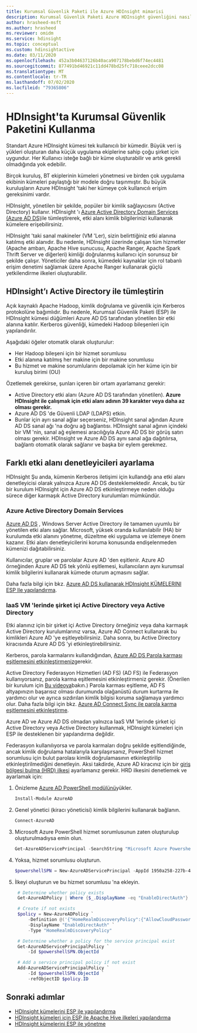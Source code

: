 ```yaml
---
title: Kurumsal Güvenlik Paketi ile Azure HDInsight mimarisi
description: Kurumsal Güvenlik Paketi Azure HDInsight güvenliğini nasıl planlayacağınızı öğrenin.
author: hrasheed-msft
ms.author: hrasheed
ms.reviewer: omidm
ms.service: hdinsight
ms.topic: conceptual
ms.custom: hdinsightactive
ms.date: 03/11/2020
ms.openlocfilehash: 452a3b04637126b40aca907178bebd6f74ec4481
ms.sourcegitcommit: 877491bd46921c11dd478bd25fc718ceee2dcc08
ms.translationtype: MT
ms.contentlocale: tr-TR
ms.lasthandoff: 07/02/2020
ms.locfileid: "79365806"
---
```

# <a name="use-enterprise-security-package-in-hdinsight"></a>HDInsight'ta Kurumsal Güvenlik Paketini Kullanma

Standart Azure HDInsight kümesi tek kullanıcılı bir kümedir. Büyük veri iş yükleri oluşturan daha küçük uygulama ekiplerine sahip çoğu şirket için uygundur. Her Kullanıcı isteğe bağlı bir küme oluşturabilir ve artık gerekli olmadığında yok edebilir.

Birçok kuruluş, BT ekiplerinin kümeleri yönetmesi ve birden çok uygulama ekibinin kümeleri paylaştığı bir modele doğru taşınmıştır. Bu büyük kuruluşların Azure HDInsight 'taki her kümeye çok kullanıcılı erişim gereksinimi vardır.

HDInsight, yönetilen bir şekilde, popüler bir kimlik sağlayıcısını (Active Directory) kullanır. HDInsight 'ı [Azure Active Directory Domain Services (Azure AD DS)](../../active-directory-domain-services/overview.md)ile tümleştirerek, etki alanı kimlik bilgilerinizi kullanarak kümelere erişebilirsiniz.

HDInsight 'taki sanal makineler (VM 'Ler), sizin belirttiğiniz etki alanına katılmış etki alanıdır. Bu nedenle, HDInsight üzerinde çalışan tüm hizmetler (Apache ambarı, Apache Hive sunucusu, Apache Ranger, Apache Spark Thrift Server ve diğerleri) kimliği doğrulanmış kullanıcı için sorunsuz bir şekilde çalışır. Yöneticiler daha sonra, kümedeki kaynaklar için rol tabanlı erişim denetimi sağlamak üzere Apache Ranger kullanarak güçlü yetkilendirme ilkeleri oluşturabilir.

## <a name="integrate-hdinsight-with-active-directory"></a>HDInsight’ı Active Directory ile tümleştirin

Açık kaynaklı Apache Hadoop, kimlik doğrulama ve güvenlik için Kerberos protokolüne bağımlıdır. Bu nedenle, Kurumsal Güvenlik Paketi (ESP) ile HDInsight kümesi düğümleri Azure AD DS tarafından yönetilen bir etki alanına katılır. Kerberos güvenliği, kümedeki Hadoop bileşenleri için yapılandırılır.

Aşağıdaki öğeler otomatik olarak oluşturulur:

- Her Hadoop bileşeni için bir hizmet sorumlusu
- Etki alanına katılmış her makine için bir makine sorumlusu
- Bu hizmet ve makine sorumlularını depolamak için her küme için bir kuruluş birimi (OU)

Özetlemek gerekirse, şunları içeren bir ortam ayarlamanız gerekir:

- Active Directory etki alanı (Azure AD DS tarafından yönetilen). **Azure HDInsight ile çalışmak için etki alanı adının 39 karakter veya daha az olması gerekir.**
- Azure AD DS 'de Güvenli LDAP (LDAPS) etkin.
- Bunlar için ayrı sanal ağlar seçerseniz, HDInsight sanal ağından Azure AD DS sanal ağı 'na doğru ağ bağlantısı. HDInsight sanal ağının içindeki bir VM 'nin, sanal ağ eşlemesi aracılığıyla Azure AD DS bir görüş satırı olması gerekir. HDInsight ve Azure AD DS aynı sanal ağa dağıtılırsa, bağlantı otomatik olarak sağlanır ve başka bir eylem gerekmez.

## <a name="set-up-different-domain-controllers"></a>Farklı etki alanı denetleyicileri ayarlama

HDInsight Şu anda, kümenin Kerberos iletişimi için kullandığı ana etki alanı denetleyicisi olarak yalnızca Azure AD DS desteklemektedir. Ancak, bu tür bir kurulum HDInsight için Azure AD DS etkinleştirmeye neden olduğu sürece diğer karmaşık Active Directory kurulumları mümkündür.

### <a name="azure-active-directory-domain-services"></a>Azure Active Directory Domain Services

[Azure AD DS](../../active-directory-domain-services/overview.md) , Windows Server Active Directory ile tamamen uyumlu bir yönetilen etki alanı sağlar. Microsoft, yüksek oranda kullanılabilir (HA) bir kurulumda etki alanını yönetme, düzeltme eki uygulama ve izlemeye önem kazanır. Etki alanı denetleyicilerini koruma konusunda endişelenmeden kümenizi dağıtabilirsiniz.

Kullanıcılar, gruplar ve parolalar Azure AD 'den eşitlenir. Azure AD örneğinden Azure AD DS tek yönlü eşitlemesi, kullanıcıların aynı kurumsal kimlik bilgilerini kullanarak kümede oturum açmasını sağlar.

Daha fazla bilgi için bkz. [Azure AD DS kullanarak HDInsight KÜMELERINI ESP Ile yapılandırma](./apache-domain-joined-configure-using-azure-adds.md).

### <a name="on-premises-active-directory-or-active-directory-on-iaas-vms"></a>IaaS VM 'lerinde şirket içi Active Directory veya Active Directory

Etki alanınız için bir şirket içi Active Directory örneğiniz veya daha karmaşık Active Directory kurulumlarınız varsa, Azure AD Connect kullanarak bu kimlikleri Azure AD 'ye eşitleyebilirsiniz. Daha sonra, bu Active Directory kiracısında Azure AD DS 'yi etkinleştirebilirsiniz.

Kerberos, parola karmalarını kullandığından, [Azure AD DS Parola karması eşitlemesini etkinleştirmeniz](../../active-directory-domain-services/active-directory-ds-getting-started-password-sync.md)gerekir.

Active Directory Federasyon Hizmetleri (AD FS) (AD FS) ile Federasyon kullanıyorsanız, parola karma eşitlemesini etkinleştirmeniz gerekir. (Önerilen bir kurulum için [Bu videoya](https://youtu.be/qQruArbu2Ew)bakın.) Parola karması eşitleme, AD FS altyapınızın başarısız olması durumunda olağanüstü durum kurtarma ile yardımcı olur ve ayrıca sızdırılan kimlik bilgisi koruma sağlamaya yardımcı olur. Daha fazla bilgi için bkz. [Azure AD Connect Sync ile parola karma eşitlemesini etkinleştirme](../../active-directory/hybrid/how-to-connect-password-hash-synchronization.md).

Azure AD ve Azure AD DS olmadan yalnızca IaaS VM 'lerinde şirket içi Active Directory veya Active Directory kullanmak, HDInsight kümeleri için ESP ile desteklenen bir yapılandırma değildir.

Federasyon kullanılıyorsa ve parola karmaları doğru şekilde eşitlendiğinde, ancak kimlik doğrulama hatalarıyla karşılaşırsanız, PowerShell hizmet sorumlusu için bulut parolası kimlik doğrulamasının etkinleştirilip etkinleştirilmediğini denetleyin. Aksi takdirde, Azure AD kiracınız için bir [giriş bölgesi bulma (HRD) ilkesi](../../active-directory/manage-apps/configure-authentication-for-federated-users-portal.md) ayarlamanız gerekir. HRD ilkesini denetlemek ve ayarlamak için:

1. Önizleme [Azure AD PowerShell modülünü](https://docs.microsoft.com/powershell/azure/active-directory/install-adv2)yükler.

   ```powershell
   Install-Module AzureAD
   ```

2. Genel yönetici (kiracı yöneticisi) kimlik bilgilerini kullanarak bağlanın.

   ```powershell
   Connect-AzureAD
   ```

3. Microsoft Azure PowerShell hizmet sorumlusunun zaten oluşturulup oluşturulmadıysa emin olun.

   ```powershell
   Get-AzureADServicePrincipal -SearchString "Microsoft Azure Powershell"
   ```

4. Yoksa, hizmet sorumlusu oluşturun.

   ```powershell
   $powershellSPN = New-AzureADServicePrincipal -AppId 1950a258-227b-4e31-a9cf-717495945fc2
   ```

5. İlkeyi oluşturun ve bu hizmet sorumlusu 'na ekleyin.

   ```powershell
    # Determine whether policy exists
    Get-AzureADPolicy | Where {$_.DisplayName -eq "EnableDirectAuth"}

    # Create if not exists
    $policy = New-AzureADPolicy `
        -Definition @('{"HomeRealmDiscoveryPolicy":{"AllowCloudPasswordValidation":true}}') `
        -DisplayName "EnableDirectAuth" `
        -Type "HomeRealmDiscoveryPolicy"

    # Determine whether a policy for the service principal exist
    Get-AzureADServicePrincipalPolicy `
        -Id $powershellSPN.ObjectId

    # Add a service principal policy if not exist
    Add-AzureADServicePrincipalPolicy `
        -Id $powershellSPN.ObjectId `
        -refObjectID $policy.ID
   ```

## <a name="next-steps"></a>Sonraki adımlar

- [HDInsight kümelerini ESP ile yapılandırma](apache-domain-joined-configure-using-azure-adds.md)
- [HDInsight kümeleri için ESP ile Apache Hive ilkeleri yapılandırma](apache-domain-joined-run-hive.md)
- [HDInsight kümelerini ESP ile yönetme](apache-domain-joined-manage.md)
